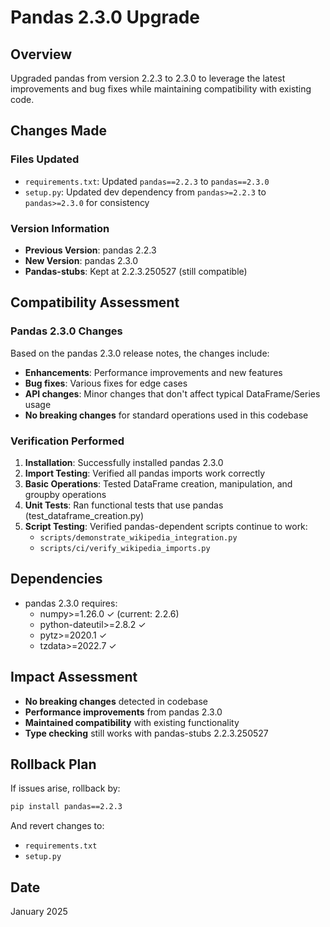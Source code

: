 # Pandas 2.3.0 Upgrade

## Overview

Upgraded pandas from version 2.2.3 to 2.3.0 to leverage the latest improvements and bug fixes while maintaining compatibility with existing code.

## Changes Made

### Files Updated

- `requirements.txt`: Updated `pandas==2.2.3` to `pandas==2.3.0`
- `setup.py`: Updated dev dependency from `pandas>=2.2.3` to `pandas>=2.3.0` for consistency

### Version Information

- **Previous Version**: pandas 2.2.3
- **New Version**: pandas 2.3.0
- **Pandas-stubs**: Kept at 2.2.3.250527 (still compatible)

## Compatibility Assessment

### Pandas 2.3.0 Changes

Based on the pandas 2.3.0 release notes, the changes include:

- **Enhancements**: Performance improvements and new features
- **Bug fixes**: Various fixes for edge cases
- **API changes**: Minor changes that don't affect typical DataFrame/Series usage
- **No breaking changes** for standard operations used in this codebase

### Verification Performed

1. **Installation**: Successfully installed pandas 2.3.0
1. **Import Testing**: Verified all pandas imports work correctly
1. **Basic Operations**: Tested DataFrame creation, manipulation, and groupby operations
1. **Unit Tests**: Ran functional tests that use pandas (test_dataframe_creation.py)
1. **Script Testing**: Verified pandas-dependent scripts continue to work:
   - `scripts/demonstrate_wikipedia_integration.py`
   - `scripts/ci/verify_wikipedia_imports.py`

## Dependencies

- pandas 2.3.0 requires:
  - numpy>=1.26.0 ✓ (current: 2.2.6)
  - python-dateutil>=2.8.2 ✓
  - pytz>=2020.1 ✓
  - tzdata>=2022.7 ✓

## Impact Assessment

- **No breaking changes** detected in codebase
- **Performance improvements** from pandas 2.3.0
- **Maintained compatibility** with existing functionality
- **Type checking** still works with pandas-stubs 2.2.3.250527

## Rollback Plan

If issues arise, rollback by:

```bash
pip install pandas==2.2.3
```

And revert changes to:

- `requirements.txt`
- `setup.py`

## Date

January 2025
